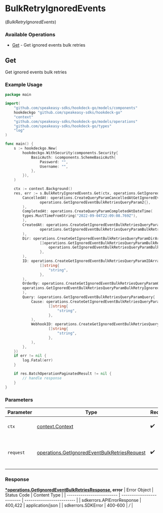 # BulkRetryIgnoredEvents
(*BulkRetryIgnoredEvents*)

### Available Operations

* [Get](#get) - Get ignored events bulk retries

## Get

Get ignored events bulk retries

### Example Usage

```go
package main

import(
	"github.com/speakeasy-sdks/hookdeck-go/models/components"
	hookdeckgo "github.com/speakeasy-sdks/hookdeck-go"
	"context"
	"github.com/speakeasy-sdks/hookdeck-go/models/operations"
	"github.com/speakeasy-sdks/hookdeck-go/types"
	"log"
)

func main() {
    s := hookdeckgo.New(
        hookdeckgo.WithSecurity(components.Security{
            BasicAuth: &components.SchemeBasicAuth{
                Password: "",
                Username: "",
            },
        }),
    )

    ctx := context.Background()
    res, err := s.BulkRetryIgnoredEvents.Get(ctx, operations.GetIgnoredEventBulkRetriesRequest{
        CancelledAt: operations.CreateQueryParamCancelledAtGetIgnoredEventBulkRetriesQueryParam2(
                operations.GetIgnoredEventBulkRetriesQueryParam2{},
        ),
        CompletedAt: operations.CreateQueryParamCompletedAtDateTime(
        types.MustTimeFromString("2022-09-04T22:09:08.769Z"),
        ),
        CreatedAt: operations.CreateGetIgnoredEventBulkRetriesQueryParamCreatedAtGetIgnoredEventBulkRetriesQueryParamBulkRetryIgnoredEventsCreatedAt2(
                operations.GetIgnoredEventBulkRetriesQueryParamBulkRetryIgnoredEventsCreatedAt2{},
        ),
        Dir: operations.CreateGetIgnoredEventBulkRetriesQueryParamDirArrayOfgetIgnoredEventBulkRetriesQueryParamBulkRetryIgnoredEventsDir2(
                []operations.GetIgnoredEventBulkRetriesQueryParamBulkRetryIgnoredEventsDir2{
                    operations.GetIgnoredEventBulkRetriesQueryParamBulkRetryIgnoredEventsDir2Desc,
                },
        ),
        ID: operations.CreateGetIgnoredEventBulkRetriesQueryParamIDArrayOfstr(
                []string{
                    "string",
                },
        ),
        OrderBy: operations.CreateGetIgnoredEventBulkRetriesQueryParamOrderByGetIgnoredEventBulkRetriesQueryParamBulkRetryIgnoredEvents1(
        operations.GetIgnoredEventBulkRetriesQueryParamBulkRetryIgnoredEvents1CreatedAt,
        ),
        Query: &operations.GetIgnoredEventBulkRetriesQueryParamQuery{
            Cause: operations.CreateGetIgnoredEventBulkRetriesQueryParamCauseArrayOfstr(
                    []string{
                        "string",
                    },
            ),
            WebhookID: operations.CreateGetIgnoredEventBulkRetriesQueryParamWebhookIDArrayOfstr(
                    []string{
                        "string",
                    },
            ),
        },
    })
    if err != nil {
        log.Fatal(err)
    }

    if res.BatchOperationPaginatedResult != nil {
        // handle response
    }
}
```

### Parameters

| Parameter                                                                                                    | Type                                                                                                         | Required                                                                                                     | Description                                                                                                  |
| ------------------------------------------------------------------------------------------------------------ | ------------------------------------------------------------------------------------------------------------ | ------------------------------------------------------------------------------------------------------------ | ------------------------------------------------------------------------------------------------------------ |
| `ctx`                                                                                                        | [context.Context](https://pkg.go.dev/context#Context)                                                        | :heavy_check_mark:                                                                                           | The context to use for the request.                                                                          |
| `request`                                                                                                    | [operations.GetIgnoredEventBulkRetriesRequest](../../models/operations/getignoredeventbulkretriesrequest.md) | :heavy_check_mark:                                                                                           | The request object to use for the request.                                                                   |


### Response

**[*operations.GetIgnoredEventBulkRetriesResponse](../../models/operations/getignoredeventbulkretriesresponse.md), error**
| Error Object               | Status Code                | Content Type               |
| -------------------------- | -------------------------- | -------------------------- |
| sdkerrors.APIErrorResponse | 400,422                    | application/json           |
| sdkerrors.SDKError         | 400-600                    | */*                        |
